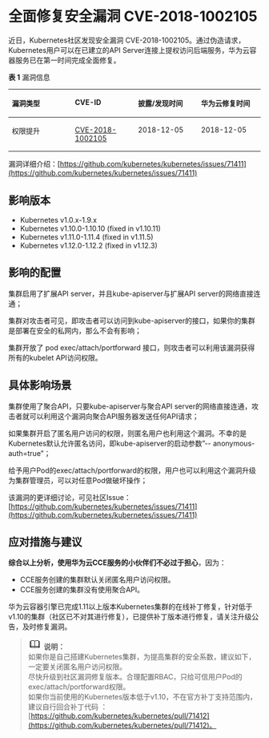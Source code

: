 # 全面修复安全漏洞 CVE-2018-1002105<a name="cce_01_0194"></a>

近日，Kubernetes社区发现安全漏洞 CVE-2018-1002105。通过伪造请求，Kubernetes用户可以在已建立的API Server连接上提权访问后端服务，华为云容器服务已在第一时间完成全面修复。

**表 1**  漏洞信息

<a name="table1565618845915"></a>
<table><thead align="left"><tr id="row065718811595"><th class="cellrowborder" valign="top" width="25%" id="mcps1.2.5.1.1"><p id="p265798165915"><a name="p265798165915"></a><a name="p265798165915"></a>漏洞类型</p>
</th>
<th class="cellrowborder" valign="top" width="25%" id="mcps1.2.5.1.2"><p id="p465798195911"><a name="p465798195911"></a><a name="p465798195911"></a>CVE-ID</p>
</th>
<th class="cellrowborder" valign="top" width="25%" id="mcps1.2.5.1.3"><p id="p365720810595"><a name="p365720810595"></a><a name="p365720810595"></a>披露/发现时间</p>
</th>
<th class="cellrowborder" valign="top" width="25%" id="mcps1.2.5.1.4"><p id="p1365711835912"><a name="p1365711835912"></a><a name="p1365711835912"></a>华为云修复时间</p>
</th>
</tr>
</thead>
<tbody><tr id="row19657198185917"><td class="cellrowborder" valign="top" width="25%" headers="mcps1.2.5.1.1 "><p id="p8360204615313"><a name="p8360204615313"></a><a name="p8360204615313"></a>权限提升</p>
</td>
<td class="cellrowborder" valign="top" width="25%" headers="mcps1.2.5.1.2 "><p id="p164879615323"><a name="p164879615323"></a><a name="p164879615323"></a><a href="https://cve.mitre.org/cgi-bin/cvename.cgi?name=CVE-2018-1002105" target="_blank" rel="noopener noreferrer">CVE-2018-1002105</a></p>
</td>
<td class="cellrowborder" valign="top" width="25%" headers="mcps1.2.5.1.3 "><p id="p206589816592"><a name="p206589816592"></a><a name="p206589816592"></a>2018-12-05</p>
</td>
<td class="cellrowborder" valign="top" width="25%" headers="mcps1.2.5.1.4 "><p id="p2658198115913"><a name="p2658198115913"></a><a name="p2658198115913"></a>2018-12-05</p>
</td>
</tr>
</tbody>
</table>

漏洞详细介绍：[https://github.com/kubernetes/kubernetes/issues/71411](https://github.com/kubernetes/kubernetes/issues/71411)

## 影响版本<a name="section1840413214196"></a>

-   Kubernetes v1.0.x-1.9.x
-   Kubernetes v1.10.0-1.10.10 \(fixed in v1.10.11\)
-   Kubernetes v1.11.0-1.11.4 \(fixed in v1.11.5\)
-   Kubernetes v1.12.0-1.12.2 \(fixed in v1.12.3\)

## 影响的配置<a name="section2586954102217"></a>

集群启用了扩展API server，并且kube-apiserver与扩展API server的网络直接连通；

集群对攻击者可见，即攻击者可以访问到kube-apiserver的接口，如果你的集群是部署在安全的私网内，那么不会有影响；

集群开放了 pod exec/attach/portforward 接口，则攻击者可以利用该漏洞获得所有的kubelet API访问权限。

## 具体影响场景<a name="section15203556132414"></a>

集群使用了聚合API，只要kube-apiserver与聚合API server的网络直接连通，攻击者就可以利用这个漏洞向聚合API服务器发送任何API请求；

如果集群开启了匿名用户访问的权限，则匿名用户也利用这个漏洞。不幸的是Kubernetes默认允许匿名访问，即kube-apiserver的启动参数”-- anonymous-auth=true”；

给予用户Pod的exec/attach/portforward的权限，用户也可以利用这个漏洞升级为集群管理员，可以对任意Pod做破坏操作；

该漏洞的更详细讨论，可见社区Issue：[https://github.com/kubernetes/kubernetes/issues/71411](https://github.com/kubernetes/kubernetes/issues/71411)

## 应对措施与建议<a name="section0943357142512"></a>

**综合以上分析，使用华为云CCE服务的小伙伴们不必过于担心**，因为：

-   CCE服务创建的集群默认关闭匿名用户访问权限。
-   CCE服务创建的集群没有使用聚合API。

华为云容器引擎已完成1.11以上版本Kubernetes集群的在线补丁修复，针对低于v1.10的集群（社区已不对其进行修复），已提供补丁版本进行修复，请关注升级公告，及时修复漏洞。

>![](public_sys-resources/icon-note.gif) **说明：**   
>如果你是自己搭建Kubernetes集群，为提高集群的安全系数，建议如下，一定要关闭匿名用户访问权限。  
>尽快升级到社区漏洞修复版本。合理配置RBAC，只给可信用户Pod的exec/attach/portforward权限。  
>如果你当前使用的Kubernetes版本低于v1.10，不在官方补丁支持范围内，建议自行回合补丁代码 ：[https://github.com/kubernetes/kubernetes/pull/71412](https://github.com/kubernetes/kubernetes/pull/71412)。  

